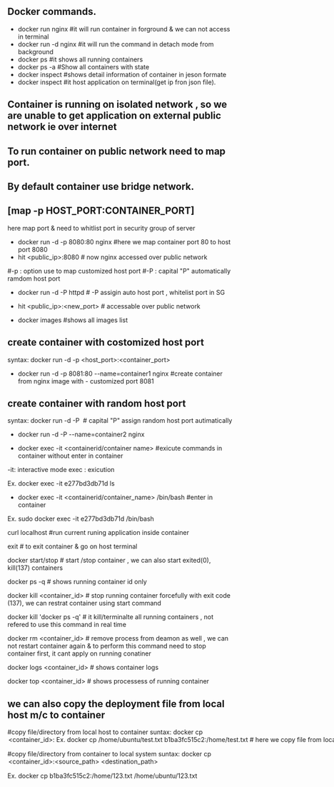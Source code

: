 ## Docker commands.

 -  docker run nginx                                   #it will run container in forground & we can not access in terminal 
  - docker run -d nginx                                #it will run the command in detach mode from background
  - docker ps                                     #it shows all running containers
  - docker ps -a                                  #Show all containers with state
  - docker inspect <container id>                 #shows detail information of container in jeson formate
  - docker inspect <container ip>                 #it host application on terminal(get ip fron json file).

## Container is running on isolated network , so we are unable to get application on external public network ie over internet 
## To run container on public network need to map port.
## By default container use bridge network.

## [map -p HOST_PORT:CONTAINER_PORT]   
here map port & need to whitlist port in security group of server

- docker run -d -p 8080:80 nginx                  #here we map container port 80 to host port 8080   
- hit <public_ip>:8080                                 # now nginx accessed over public network

 #-p : option use to map customized host port
 #-P : capital "P" automatically ramdom host port

- docker run -d -P httpd                           # -P assigin auto host port , whitelist port in SG 
- hit <public_ip>:<new_port>                            # accessable over public network 

  
 - docker images                                      #shows all images list
  
  ## create container with costomized host port
  syntax: docker run -d -p <host_port>:<container_port> <image name>
 -  docker run -d -p 8081:80 --name=container1 nginx                 #create container from nginx image with - customized port 8081

 ## create container with random host port
  syntax: docker run -d -P <image name>                               # capital "P" assign random host port autimatically
 - docker run -d -P --name=container2 nginx    

 - docker exec -it <containerid/container name> <command>        #exicute commands in container without enter in container

 -it: interactive mode
 exec : exicution 

 Ex.
 docker exec -it e277bd3db71d ls


 - docker exec -it <containerid/container_name> /bin/bash                 #enter in container

 Ex.
 sudo docker exec -it e277bd3db71d /bin/bash

 curl localhost                                 #run current runing application inside container

 exit                                           # to exit container & go on host terminal


 docker start/stop <container id>               # start /stop container , we can also start exited(0), kill(137) containers

 docker ps -q                                   # shows running container id only

 docker kill <container_id>                     # stop running container forcefully  with exit code (137), we can restrat container using start command 

docker kill 'docker ps -q'                      # it kill/terminalte all running containers , not refered to use this command in real time   

docker rm <container_id>                        # remove process from deamon as well , we can not restart container again & to perform this command need to stop container first, it cant apply on running conatiner

docker logs <container_id>                     # shows container logs

docker top <container_id>                      # shows processess of running container

## we can also copy the deployment file from local host m/c to container

#copy file/directory from local host to container
suntax: docker cp <option><file path><container_id>:<destination path>
Ex. docker cp /home/ubuntu/test.txt b1ba3fc515c2:/home/test.txt     # here we copy file from local system to container 

#copy file/directory from  container to local system
suntax: docker cp <option> <container_id>:<source_path> <destination_path>

Ex. docker cp b1ba3fc515c2:/home/123.txt /home/ubuntu/123.txt

















  


 



